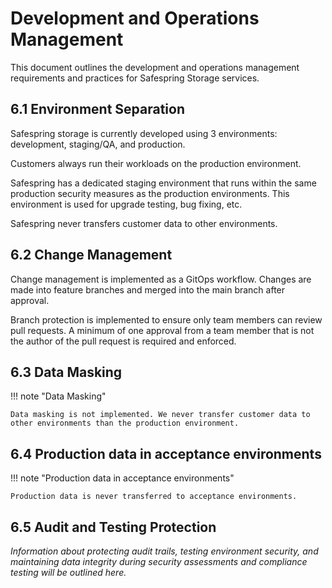 # Development and Operations Management

This document outlines the development and operations management requirements and practices for Safespring Storage services.

## 6.1 Environment Separation

Safespring storage is currently developed using 3 environments: development, staging/QA, and production.

Customers always run their workloads on the production environment.

Safespring has a dedicated staging environment that runs within the same production security measures as the production environments. This environment is used for upgrade testing, bug fixing, etc.

Safespring never transfers customer data to other environments.

## 6.2 Change Management

Change management is implemented as a GitOps workflow. Changes are made into feature branches and merged into the main branch after approval.

Branch protection is implemented to ensure only team members can review pull requests. A minimum of one approval from a team member that is not the author of the pull request is required and enforced.


## 6.3 Data Masking

!!! note "Data Masking"

    Data masking is not implemented. We never transfer customer data to other environments than the production environment.

## 6.4 Production data in acceptance environments

!!! note "Production data in acceptance environments"

    Production data is never transferred to acceptance environments.

## 6.5 Audit and Testing Protection

*Information about protecting audit trails, testing environment security, and maintaining data integrity during security assessments and compliance testing will be outlined here.*
